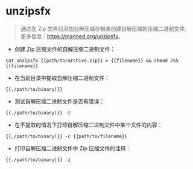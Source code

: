# unzipsfx

> 通过在 Zip 文件前添加自解压缩存根来创建自解压缩的压缩二进制文件。
> 更多信息：<https://manned.org/unzipsfx>。

- 创建 Zip 压缩文件的自解压缩二进制文件：

`cat unzipsfx {{path/to/archive.zip}} > {{filename}} && chmod 755 {{filename}}`

- 在当前目录中提取自解压缩二进制文件：

`{{./path/to/binary)}}`

- 测试自解压缩二进制文件是否有错误：

`{{./path/to/binary)}} -t`

- 在不提取的情况下打印自解压缩二进制文件中某个文件的内容：

`{{./path/to/binary)}} -c {{path/to/filename}}`

- 打印自解压缩二进制文件中 Zip 压缩文件的注释：

`{{./path/to/binary)}} -z`